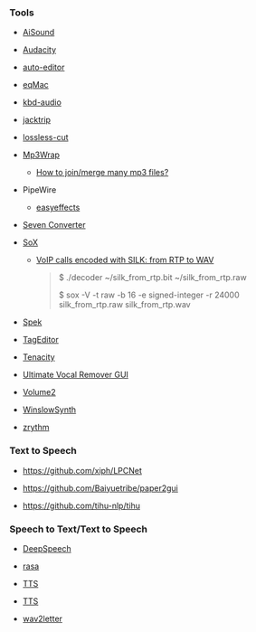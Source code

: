 ### Tools

- [AiSound](https://github.com/microshow/AiSound)

- [Audacity](https://github.com/audacity/audacity)

- [auto-editor](https://github.com/WyattBlue/auto-editor)

- [eqMac](https://github.com/bitgapp/eqMac)

- [kbd-audio](https://github.com/ggerganov/kbd-audio)

- [jacktrip](https://github.com/jacktrip/jacktrip)

- [lossless-cut](https://github.com/mifi/lossless-cut)

- [Mp3Wrap](https://sourceforge.net/projects/mp3wrap/)
  
  - [How to join/merge many mp3 files?](https://superuser.com/questions/314239/how-to-join-merge-many-mp3-files)

- PipeWire
  
  - [easyeffects](https://github.com/wwmm/easyeffects)

- [Seven Converter](https://github.com/SevenbytesSoftware/SevenConverter)

- [SoX](http://sox.sourceforge.net/)
  
  - [VoIP calls encoded with SILK: from RTP to WAV](https://www.giacomovacca.com/2013/06/voip-calls-encoded-with-silk-from-rtp.html)
    
    > $ ./decoder ~/silk_from_rtp.bit ~/silk_from_rtp.raw
    > 
    > $ sox -V -t raw -b 16 -e signed-integer -r 24000 silk_from_rtp.raw silk_from_rtp.wav

- [Spek](https://github.com/alexkay/spek)

- [TagEditor](https://github.com/Martchus/tageditor)

- [Tenacity](https://github.com/tenacityteam/tenacity)

- [Ultimate Vocal Remover GUI](https://github.com/Anjok07/ultimatevocalremovergui)

- [Volume2](https://github.com/irzyxa/Volume2)

- [WinslowSynth](https://github.com/rbren/WinslowSynth)

- [zrythm](https://github.com/zrythm/zrythm)

### Text to Speech

- https://github.com/xiph/LPCNet

- https://github.com/Baiyuetribe/paper2gui

- https://github.com/tihu-nlp/tihu

### Speech to Text/Text to Speech

- [DeepSpeech](https://github.com/mozilla/DeepSpeech)

- [rasa](https://github.com/RasaHQ/rasa)

- [TTS](https://github.com/mozilla/TTS)

- [TTS](https://github.com/ag2s20150909/TTS)

- [wav2letter](https://github.com/flashlight/wav2letter/)
